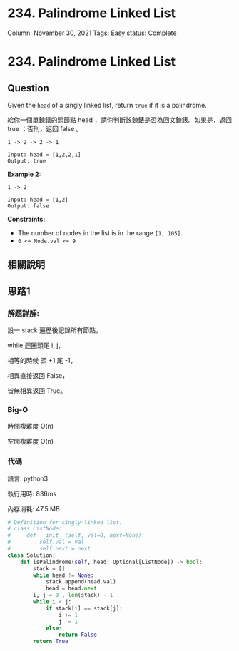 # 234. Palindrome Linked List

Column: November 30, 2021
Tags: Easy
status: Complete

# 234. Palindrome Linked List

## Question

Given the `head` of a singly linked list, return `true` if it is a palindrome.

給你一個單鍊錶的頭節點 head ，請你判斷該鍊錶是否為回文鍊錶。如果是，返回 true ；否則，返回 false 。

```
1 -> 2 -> 2 -> 1

Input: head = [1,2,2,1]
Output: true
```

**Example 2:**

```
1 -> 2

Input: head = [1,2]
Output: false
```

**Constraints:**

- The number of nodes in the list is in the range `[1, 105]`.
- `0 <= Node.val <= 9`

## 相關說明

## 思路1

### 解題詳解:

設一 stack 遍歷後記錄所有節點，

while 迴圈頭尾 i, j，

相等的時候 頭 +1 尾 -1，

相異直接返回 False，

皆無相異返回 True。

### Big-O

時間複雜度 O(n)

空間複雜度 O(n)

### 代碼

語言: python3

執行用時: 836ms 

內存消耗: 47.5 MB

```python
# Definition for singly-linked list.
# class ListNode:
#     def __init__(self, val=0, next=None):
#         self.val = val
#         self.next = next
class Solution:
    def isPalindrome(self, head: Optional[ListNode]) -> bool:
        stack = []
        while head != None:
            stack.append(head.val)
            head = head.next
        i, j = 0 , len(stack) - 1
        while i < j:
            if stack[i] == stack[j]:
                i += 1
                j -= 1
            else: 
                return False
        return True
```